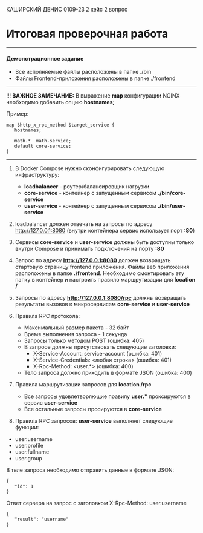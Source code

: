 КАШИРСКИЙ ДЕНИС 0109-23 2 кейс 2 вопрос 
# Итоговая проверочная работа

---

#### Демонстрационное задание

* Все исполняемые файлы расположены в папке ./bin
* Файлы Frontend-приложения расположены в папке ./frontend

---

!!! __ВАЖНОЕ ЗАМЕЧАНИЕ:__
В выражение **map** конфигурации NGINX необходимо добавить опцию **hostnames;**

Пример:
```
map $http_x_rpc_method $target_service {
   hostnames;

   math.*  math-service;
   default core-service;
}
```
---
1. В Docker Compose нужно сконфигурировать следующую инфраструктуру:
   * __loadbalancer__ - роутер/балансировщик нагрузки
   * __core-service__ - контейнер с запущенным сервисом __./bin/core-service__
   * __user-service__ - контейнер с запущенным сервисом __./bin/user-service__

2. loadbalancer должен отвечать на запросы по адресу http://127.0.0.1:8080 (внутри контейнера сервис использует порт __:80__)

3. Сервисы __core-service__ и __user-service__ должны быть доступны только внутри Compose и принимать подключения на порту __:80__

4. Запрос по адресу __http://127.0.0.1:8080__ должен возвращать стартовую страницу frontend приложения. Файлы веб приложения расположены в папке __./frontend__. Необходимо смонтировать эту папку в контейнер и настроить правило маршрутизации для __location /__

5. Запросы по адресу __http://127.0.0.1:8080/rpc__ должны возвращать результаты вызовов к микросервисам __core-service__ и __user-service__

6. Правила RPC протокола:
   * Максимальный размер пакета - 32 байт
   * Время выполнения запроса - 1 секунда
   * Запросы только методом POST (ошибка: 405)
   * В запросе должны присутствовать следующие заголовки:
     * X-Service-Account: service-account (ошибка: 401)
     * X-Service-Credentials: <любая строка> (ошибка: 401)
     * X-Rpc-Method: <user.*> (ошибка: 400)
   * Тело запроса должно приходить в формате JSON (ошибка: 400)

7. Правила маршрутизации запросов для __location /rpc__
   * Все запросы удовлетворяющие правилу __user.*__ проксируются в сервис __user-service__
   * Все остальные запросы просируются в __core-service__

8. Правила RPC запросов: __user-service__ выполняет следующие функции:

* user.username
* user.profile
* user.fullname
* user.group

В теле запроса необходимо отправить данные в формате JSON:
```
{
   "id": 1
}
```
Ответ сервера на запрос с заголовком X-Rpc-Method: user.username
```
{
   "result": "username"
}
```
